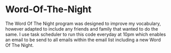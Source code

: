 # Word-Of-The-Night
The Word Of The Night program was designed to improve my vocabulary, however adapted to include any friends and family that wanted to do the same. I use task scheduler to run this code everyday at 10pm which enables an email to be send to all emails within the email list including a new Word Of The Night.
